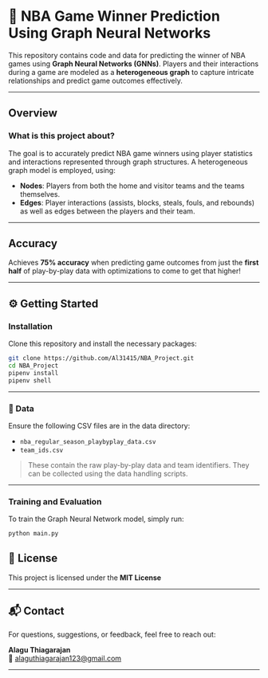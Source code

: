 # 🏀 NBA Game Winner Prediction Using Graph Neural Networks

This repository contains code and data for predicting the winner of NBA games using **Graph Neural Networks (GNNs)**. Players and their interactions during a game are modeled as a **heterogeneous graph** to capture intricate relationships and predict game outcomes effectively.

---

## Overview

### What is this project about?

The goal is to accurately predict NBA game winners using player statistics and interactions represented through graph
structures. A heterogeneous graph model is employed, using:

- **Nodes**: Players from both the home and visitor teams and the teams themselves.
- **Edges**: Player interactions (assists, blocks, steals, fouls, and rebounds) as well as edges between the players and their team. 

---

## Accuracy
Achieves **75% accuracy** when predicting game outcomes from just the **first half** of play-by-play data with optimizations to come to get that higher!

---

## ⚙️ Getting Started

###  Installation

Clone this repository and install the necessary packages:

```bash
git clone https://github.com/Al31415/NBA_Project.git
cd NBA_Project
pipenv install
pipenv shell

```
---

### 📂 Data

Ensure the following CSV files are in the data directory:

- `nba_regular_season_playbyplay_data.csv`
- `team_ids.csv`

> These contain the raw play-by-play data and team identifiers. They can be collected using the data handling scripts.

---

### Training and Evaluation

To train the Graph Neural Network model, simply run:

```bash
python main.py
```
## 📄 License

This project is licensed under the **MIT License**

---

## 📬 Contact

For questions, suggestions, or feedback, feel free to reach out:

**Alagu Thiagarajan**  
📧 [alaguthiagarajan123@gmail.com](mailto:alaguthiagarajan123@gmail.com)

---
